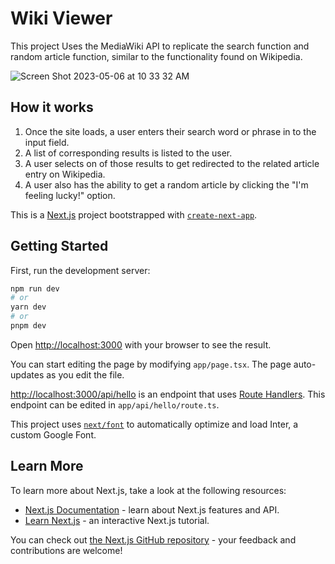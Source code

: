 # Wiki Viewer
This project Uses the MediaWiki API to replicate the search function and random article function, similar to the functionality found on Wikipedia.

![Screen Shot 2023-05-06 at 10 33 32 AM](https://user-images.githubusercontent.com/16522246/236630557-ba4d6c48-a973-4989-a2c8-fb09a7f83d6a.png)

## How it works

1. Once the site loads, a user enters their search word or phrase in to the input field.
2. A list of corresponding results is listed to the user.
3. A user selects on of those results to get redirected to the related article entry on Wikipedia.
4. A user also has the ability to get a random article by clicking the "I'm feeling lucky!" option.

This is a [Next.js](https://nextjs.org/) project bootstrapped with [`create-next-app`](https://github.com/vercel/next.js/tree/canary/packages/create-next-app).

## Getting Started

First, run the development server:

```bash
npm run dev
# or
yarn dev
# or
pnpm dev
```

Open [http://localhost:3000](http://localhost:3000) with your browser to see the result.

You can start editing the page by modifying `app/page.tsx`. The page auto-updates as you edit the file.

[http://localhost:3000/api/hello](http://localhost:3000/api/hello) is an endpoint that uses [Route Handlers](https://beta.nextjs.org/docs/routing/route-handlers). This endpoint can be edited in `app/api/hello/route.ts`.

This project uses [`next/font`](https://nextjs.org/docs/basic-features/font-optimization) to automatically optimize and load Inter, a custom Google Font.

## Learn More

To learn more about Next.js, take a look at the following resources:

- [Next.js Documentation](https://nextjs.org/docs) - learn about Next.js features and API.
- [Learn Next.js](https://nextjs.org/learn) - an interactive Next.js tutorial.

You can check out [the Next.js GitHub repository](https://github.com/vercel/next.js/) - your feedback and contributions are welcome!
